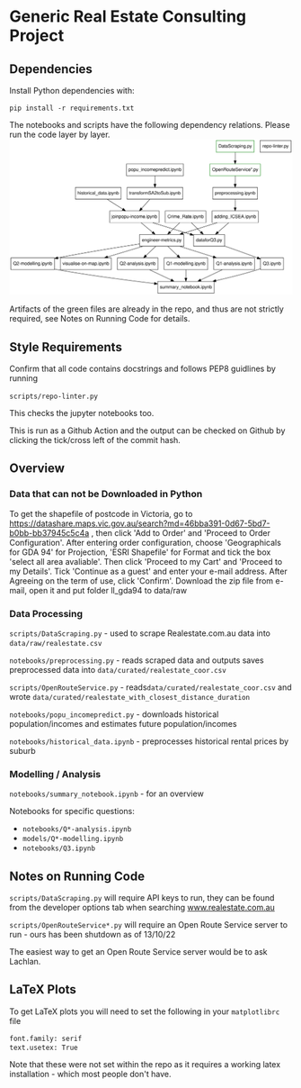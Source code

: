 # Generic Real Estate Consulting Project

## Dependencies

Install Python dependencies with:

```
pip install -r requirements.txt
```

The notebooks and scripts have the following dependency relations. Please run the code layer by layer.
![Dependency Graph](dependency-graph.svg)

Artifacts of the green files are already in the repo, and thus are not strictly required, see Notes on Running Code for details.

## Style Requirements

Confirm that all code contains docstrings and follows PEP8 guidlines by running

`scripts/repo-linter.py` 

This checks the jupyter notebooks too. 

This is run as a Github Action and the output can be checked on Github by clicking the tick/cross left of the commit hash.

## Overview

### Data that can not be Downloaded in Python

To get the shapefile of postcode in Victoria, go to https://datashare.maps.vic.gov.au/search?md=46bba391-0d67-5bd7-b0bb-bb37945c5c4a , then click 'Add to Order' and 'Proceed to Order Configuration'.  After entering order configuration, choose 'Geographicals for GDA 94' for Projection, 'ESRI Shapefile' for Format and tick the box 'select all area avaliable'. Then click 'Proceed to my Cart' and 'Proceed to my Details'. Tick 'Continue as a guest' and enter your e-mail address. After Agreeing on the term of use, click 'Confirm'. Download the zip file from e-mail, open it and put folder ll_gda94 to data/raw


### Data Processing

`scripts/DataScraping.py` - used to scrape Realestate.com.au data into `data/raw/realestate.csv`

`notebooks/preprocessing.py` - reads scraped data and outputs saves preprocessed data into `data/curated/realestate_coor.csv`

`scripts/OpenRouteService.py` - reads`data/curated/realestate_coor.csv` and wrote `data/curated/realestate_with_closest_distance_duration`

`notebooks/popu_incomepredict.py` - downloads historical population/incomes and estimates future population/incomes

`notebooks/historical_data.ipynb` - preprocesses historical rental prices by suburb

### Modelling / Analysis

`notebooks/summary_notebook.ipynb` - for an overview

Notebooks for specific questions:
* `notebooks/Q*-analysis.ipynb`
* `models/Q*-modelling.ipynb` 
* `notebooks/Q3.ipynb` 

## Notes on Running Code

`scripts/DataScraping.py` will require API keys to run, they can be found from the developer options tab when searching www.realestate.com.au

`scripts/OpenRouteService*.py` will require an Open Route Service server to run - ours has been shutdown as of 13/10/22

The easiest way to get an Open Route Service server would be to ask Lachlan.

## LaTeX Plots

To get LaTeX plots you will need to set the following in your `matplotlibrc` file 

```
font.family: serif
text.usetex: True
```

Note that these were not set within the repo as it requires a working latex installation - which most people don't have.

